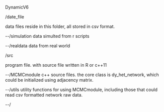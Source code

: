 DynamicV6

/date_file

data files reside in this folder, all stored in csv format.

--/simulation
   data simulted from r scripts

--/realdata
   data from real world

/src

program file. with source file written in R or c++11

--/MCMCmodule
c++ source files. the core class is dy_het_network, which could be initialized using adjacency matrix.

--/utils
utility functions for using MCMCmodule, including those that could read csv formatted network raw data.

--/
